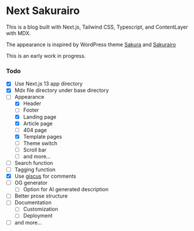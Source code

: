 # Next Sakurairo

This is a blog built with Next.js, Tailwind CSS, Typescript, and ContentLayer with MDX. 

The appearance is inspired by WordPress theme [Sakura](https://github.com/mashirozx/sakura) and [Sakurairo](https://github.com/mirai-mamori/Sakurairo)

This is an early work in progress.

### Todo
- [x] Use Next.js 13 app directory
- [x] Mdx file directory under base directory
- [ ] Appearance
  - [x] Header
  - [ ] Footer
  - [x] Landing page
  - [x] Article page
  - [ ] 404 page
  - [x] Template pages
  - [ ] Theme switch
  - [ ] Scroll bar
  - [ ] and more...
- [ ] Search function
- [ ] Tagging function
- [x] Use [giscus](https://giscus.app/) for comments
- [ ] OG generator
  - [ ] Option for AI generated description
- [ ] Better prose structure
- [ ] Documentation
  - [ ] Customization
  - [ ] Deployment
- [ ] and more...